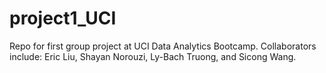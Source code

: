 # project1_UCI
Repo for first group project at UCI Data Analytics Bootcamp.
Collaborators include: Eric Liu, Shayan Norouzi, Ly-Bach Truong, and Sicong Wang.
